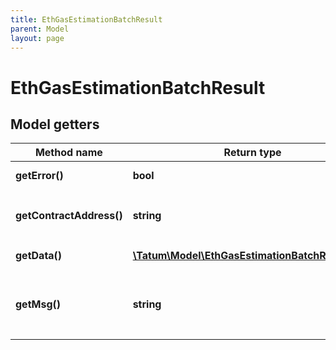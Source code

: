 ```yaml
---
title: EthGasEstimationBatchResult
parent: Model
layout: page
---
```


# EthGasEstimationBatchResult

## Model getters

Method name | Return type | Description | Notes
------------ | ------------- | ------------- | -------------
**getError()** | **bool** | If estimation succeeded. <br>Example: `false` |
**getContractAddress()** | **string** | Contract address of ERC20 token, if transaction is ERC20 token <br>Example: `0x687422eEA2cB73B5d3e242bA5456b782919AFc85` | [optional]
**getData()** | [**\Tatum\Model\EthGasEstimationBatchResultData**](../EthGasEstimationBatchResultData) |  <br>Example: `null` | [optional]
**getMsg()** | **string** | Error message. Present only if error - true. <br>Example: `Provided address 0xt16360210b423d3a5205923d6e64a2d142d9f426 is invalid, the capitalization checksum test failed, or it&#39;s an indirect IBAN address which can&#39;t be converted.` | [optional]

